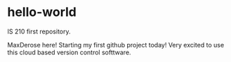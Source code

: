 # hello-world
IS 210 first repository.

MaxDerose here! Starting my first github project today! 
Very excited to use this cloud based version control softtware.
